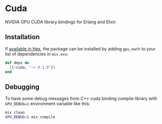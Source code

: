 # Cuda

NVIDIA GPU CUDA library bindings for Erlang and Elixir.

## Installation

If [available in Hex](https://hex.pm/docs/publish), the package can be installed
by adding `gpu_math` to your list of dependencies in `mix.exs`:

```elixir
def deps do
  [{:cuda, "~> 0.1.0"}]
end
```

## Debugging

To have some debug messages from C++ cuda binding compile library with
`GPU_DEBUG=1` environment variable like this:

```sh
mix clean
GPU_DEBUG=1 mix compile
```
